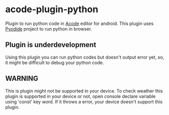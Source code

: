 # acode-plugin-python

Plugin to run python code in [Acode](https://acode.foxdebug.com) editor for android. This plugin uses [Pyodide](https://pyodide.org) project to run python in browser.

## Plugin is underdevelopment

Using this plugin you can run python codes but doesn't output error yet, so, it might be difficult to debug your python code.

## WARNING

This is plugin might not be supported in your device. To check weather this plugin is supported in your device or not, open console declare variable using 'const' key word. If it throws a error, your device doesn't support this plugin.
